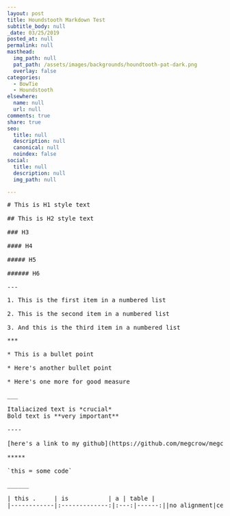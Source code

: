 ```yaml
---
layout: post
title: Houndstooth Markdown Test
subtitle_body: null
_date: 03/25/2019
posted_at: null
permalink: null
masthead:
  img_path: null
  pat_path: /assets/images/backgrounds/houndtooth-pat-dark.png
  overlay: false
categories:
  - BowTie
  - Houndstooth
elsewhere:
  name: null
  url: null
comments: true
share: true
seo:
  title: null
  description: null
  canonical: null
  noindex: false
social:
  title: null
  description: null
  img_path: null

---
```

<pre># This is H1 style text<br /><br />## This is H2 style text<br /><br />### H3<br /><br />#### H4<br /><br />##### H5<br /><br />###### H6<br /><br />---</pre>
<pre>1. This is the first item in a numbered list<br /><br />2. This is the second item in a numbered list<br /><br />3. And this is the third item in a numbered list</pre>
<pre>***<br /><br />* This is a bullet point<br /><br />* Here's another bullet point<br /><br />* Here's one more for good measure<br /><br />___<br /><br />Italiacized text is *crucial*&nbsp;<br />Bold text is **very important**<br /><br />----<br /><br />[here's a link to my github](https://github.com/megcrow/megcrow-blog)<br /><br />*****<br /><br />`this = some code`<br /><br />______<br /><br />| this .     | is           | a | table |<br />|------------|:-------------:|:---:|------:||no alignment|center aligned|<br /><br /><br /></pre>
<p>&nbsp;</p>
